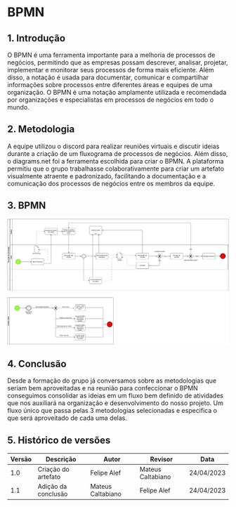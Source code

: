 # BPMN

## 1. Introdução

O BPMN é uma ferramenta importante para a melhoria de processos de negócios, permitindo que as empresas possam descrever, analisar, projetar, implementar e monitorar seus processos de forma mais eficiente. Além disso, a notação é usada para documentar, comunicar e compartilhar informações sobre processos entre diferentes áreas e equipes de uma organização. O BPMN é uma notação amplamente utilizada e recomendada por organizações e especialistas em processos de negócios em todo o mundo.

## 2. Metodologia

A equipe utilizou o discord para realizar reuniões virtuais e discutir ideias durante a criação de um fluxograma de processos de negócios. Além disso, o diagrams.net foi a ferramenta escolhida para criar o BPMN. A plataforma permitiu que o grupo trabalhasse colaborativamente para criar um artefato visualmente atraente e padronizado, facilitando a documentação e a comunicação dos processos de negócios entre os membros da equipe.

## 3. BPMN

![](./images/bpmn.jpg)

## 4. Conclusão

Desde a formação do grupo já conversamos sobre as metodologias que seriam bem aproveitadas e na reunião para confeccionar o BPMN conseguimos consolidar as ideias em um fluxo bem definido de atividades que nos auxiliará na organização e desenvolvimento do nosso projeto. Um fluxo único que passa pelas 3 metodologias selecionadas e especifica o que será aproveitado de cada uma delas.

## 5. Histórico de versões

| Versão | Descrição           | Autor             | Revisor           | Data       |
| ------ | ------------------- | ----------------- | ----------------- | ---------- |
| 1.0    | Criação do artefato | Felipe Alef       | Mateus Caltabiano | 24/04/2023 |
| 1.1    | Adição da conclusão | Mateus Caltabiano | Felipe Alef       | 24/04/2023 |
